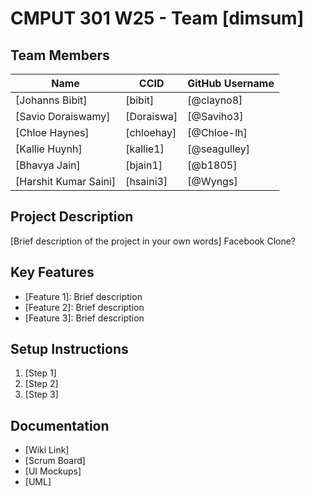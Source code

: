 # CMPUT 301 W25 - Team [dimsum]

## Team Members

| Name        | CCID   | GitHub Username           | 
| ----------- | ------ | ------------------------- |
| [Johanns Bibit] | [bibit] | [@clayno8]           |
| [Savio Doraiswamy] | [Doraiswa] | [@Saviho3]     |
| [Chloe Haynes] | [chloehay] | [@Chloe-lh]        |
| [Kallie Huynh] | [kallie1] | [@seagulley]        |
| [Bhavya Jain] | [bjain1] | [@b1805]              |
| [Harshit Kumar Saini] | [hsaini3] | [@Wyngs]           |

## Project Description

[Brief description of the project in your own words] Facebook Clone?

## Key Features

- [Feature 1]: Brief description
- [Feature 2]: Brief description
- [Feature 3]: Brief description

## Setup Instructions

1. [Step 1]
2. [Step 2]
3. [Step 3]

## Documentation

- [Wiki Link]
- [Scrum Board]
- [UI Mockups]
- [UML]

